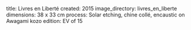 title: Livres en Liberté
created: 2015
image_directory: livres_en_liberte
dimensions: 38 x 33 cm
process: Solar etching, chine collé, encaustic on Awagami kozo 
edition: EV of 15


